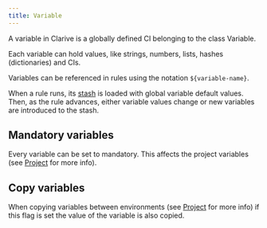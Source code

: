 ```yaml
---
title: Variable
---
```


A variable in Clarive is a globally defined CI belonging to the class Variable.

Each variable can hold values, like strings, numbers, lists, hashes (dictionaries) and CIs.

Variables can be referenced in rules using the notation `${variable-name}`.

When a rule runs, its [stash](concepts/stash) is loaded with global variable default values.  Then, as the rule
advances, either variable values change or new variables are introduced to the stash.

## Mandatory variables

Every variable can be set to mandatory. This affects the project variables (see [Project](concepts/project) for more
info).

## Copy variables

When copying variables between environments (see [Project](concepts/project) for more info) if this flag is set the
value of the variable is also copied.
